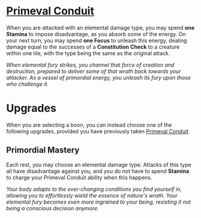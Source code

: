 # [Primeval Conduit](Primeval%20Conduit.md)
When you are attacked with an elemental damage type, you may spend **one Stamina** to impose disadvantage, as you absorb some of the energy. On your next turn, you may spend **one Focus** to unleash this energy, dealing damage equal to the successes of a **Constitution Check** to a creature within one tile, with the type being the same as the original attack.

*When elemental fury strikes, you channel that force of creation and destruction, prepared to deliver some of that wrath back towards your attacker. As a vessel of primordial energy, you unleash its fury upon those who challenge it.*

# Upgrades
When you are selecting a boon, you can instead choose one of the following upgrades, provided you have previously taken [Primeval Conduit](Primeval%20Conduit.md)

## Primordial Mastery
Each rest, you may choose an elemental damage type. Attacks of this type all have disadvantage against you, and you do not have to spend **Stamina** to charge your Primeval Conduit ability when this happens.

*Your body adapts to the ever-changing conditions you find yourself in, allowing you to effortlessly wield the essence of nature's wrath. Your elemental fury becomes even more ingrained to your being, resisting it not being a conscious decision anymore.*

